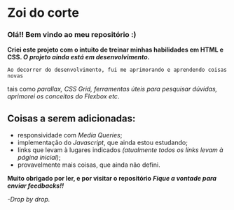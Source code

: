 # Zoi do corte

### Olá!! Bem vindo ao meu repositório :)

**Criei este projeto com o intuito de treinar minhas habilidades em HTML e CSS. _O projeto ainda está em desenvolvimento_.**

    Ao decorrer do desenvolvimento, fui me aprimorando e aprendendo coisas novas 
tais como *parallax, CSS Grid, ferramentas úteis para pesquisar dúvidas,  aprimorei os conceitos do Flexbox etc*.


## Coisas a serem adicionadas:
* responsividade com *Media Queries*;
* implementação do *Javascript*, que ainda estou estudando;
* links que levam à lugares indicados *(atualmente todos os links levam à página inicial)*;
* provavelmente mais coisas, que ainda não defini.


**Muito obrigado por ler, e por visitar o repositório**
**_Fique a vontade para enviar feedbacks!!_**


*-Drop by drop.*